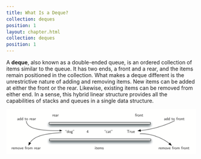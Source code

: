 ```yaml
---
title: What Is a Deque?
collection: deques
position: 1
layout: chapter.html
collection: deques
position: 1
---
```


A **deque**, also known as a double-ended queue, is an ordered
collection of items similar to the queue. It has two ends, a front and a
rear, and the items remain positioned in the collection. What makes a
deque different is the unrestrictive nature of adding and removing
items. New items can be added at either the front or the rear. Likewise,
existing items can be removed from either end. In a sense, this hybrid
linear structure provides all the capabilities of stacks and queues in a
single data structure.

![A deque of Python data objects](figures/basic-deque.png)
